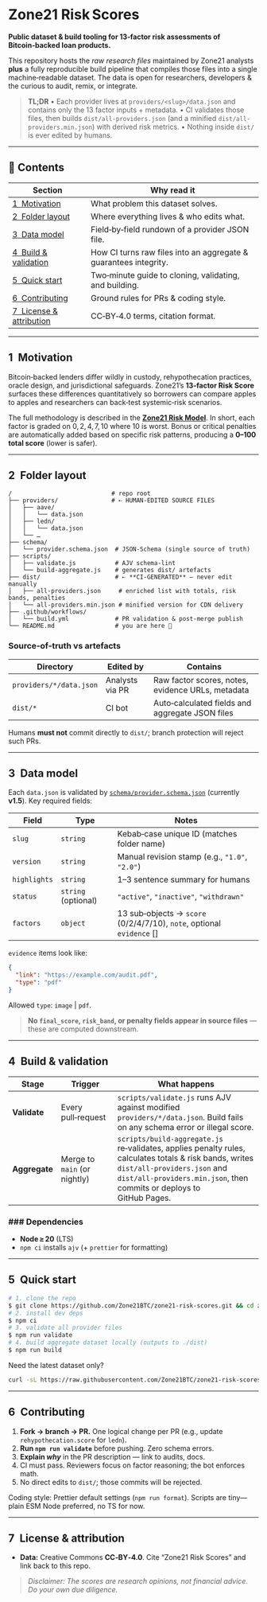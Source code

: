 # Zone21 Risk Scores

**Public dataset & build tooling for 13‑factor risk assessments of Bitcoin‑backed loan products.**

This repository hosts the *raw research files* maintained by Zone21 analysts **plus** a fully reproducible build pipeline that compiles those files into a single machine‑readable dataset.  The data is open for researchers, developers & the curious to audit, remix, or integrate.

> **TL;DR** &#x20;
> • Each provider lives at `providers/<slug>/data.json` and contains only the 13 factor inputs + metadata. &#x20;
> • CI validates those files, then builds `dist/all-providers.json` (and a minified `dist/all-providers.min.json`) with derived risk metrics. &#x20;
> • Nothing inside `dist/` is ever edited by humans.

---

## 📑 Contents

| Section                                            | Why read it                                                      |
| -------------------------------------------------- | ---------------------------------------------------------------- |
| [1 Motivation](#1-motivation)                      | What problem this dataset solves.                                |
| [2 Folder layout](#2-folder-layout)                | Where everything lives & who edits what.                         |
| [3 Data model](#3-data-model)                      | Field‑by‑field rundown of a provider JSON file.                  |
| [4 Build & validation](#4-build--validation)       | How CI turns raw files into an aggregate & guarantees integrity. |
| [5 Quick start](#5-quick-start)                    | Two‑minute guide to cloning, validating, and building.           |
| [6 Contributing](#6-contributing)                  | Ground rules for PRs & coding style.                             |
| [7 License & attribution](#7-license--attribution) | CC‑BY‑4.0 terms, citation format.                                |

---

## 1 Motivation

Bitcoin‑backed lenders differ wildly in custody, rehypothecation practices, oracle design, and jurisdictional safeguards.  Zone21’s **13‑factor Risk Score** surfaces these differences quantitatively so borrowers can compare apples to apples and researchers can back‑test systemic‑risk scenarios.

The full methodology is described in the [**Zone21 Risk Model**](https://www.zone21.com/risk-model).  In short, each factor is graded on $0, 2, 4, 7, 10$ where 10 is worst.  Bonus or critical penalties are automatically added based on specific risk patterns, producing a **0–100 total score** (lower is safer).

---

## 2 Folder layout

```
/                            # repo root
├── providers/               # ⇠ HUMAN‑EDITED SOURCE FILES
│   ├── aave/
│   │   └── data.json
│   ├── ledn/
│   │   └── data.json
│   └── …
├── schema/
│   └── provider.schema.json  # JSON‑Schema (single source of truth)
├── scripts/
│   ├── validate.js           # AJV schema‑lint
│   └── build-aggregate.js    # generates dist/ artefacts
├── dist/                     # ⇠ **CI‑GENERATED** — never edit manually
│   ├── all-providers.json     # enriched list with totals, risk bands, penalties
│   └── all-providers.min.json # minified version for CDN delivery
├── .github/workflows/
│   └── build.yml             # PR validation & post‑merge publish
└── README.md                 # you are here 🚀
```

### Source‑of‑truth vs artefacts

| Directory               | Edited by       | Contains                                          |
| ----------------------- | --------------- | ------------------------------------------------- |
| `providers/*/data.json` | Analysts via PR | Raw factor scores, notes, evidence URLs, metadata |
| `dist/*`                | CI bot          | Auto‑calculated fields and aggregate JSON files   |

Humans **must not** commit directly to `dist/`; branch protection will reject such PRs.

---

## 3 Data model

Each `data.json` is validated by [`schema/provider.schema.json`](./schema/provider.schema.json) (currently **v1.5**).  Key required fields:

| Field        | Type                | Notes                                                                  |
| ------------ | ------------------- | ---------------------------------------------------------------------- |
| `slug`       | `string`            | Kebab‑case unique ID (matches folder name)                             |
| `version`    | `string`            | Manual revision stamp (e.g., `"1.0"`, `"2.0"`)                         |
| `highlights` | `string`            | 1–3 sentence summary for humans                                        |
| `status`     | `string` (optional) | `"active"`, `"inactive"`, `"withdrawn"`                                |
| `factors`    | `object`            | 13 sub‑objects → `score` (0/2/4/7/10), `note`, optional `evidence` \[] |

`evidence` items look like:

```json
{
  "link": "https://example.com/audit.pdf",
  "type": "pdf"
}
```

Allowed `type`: `image` | `pdf`.

> **No `final_score`, `risk_band`, or penalty fields appear in source files** — these are computed downstream.

---

## 4 Build & validation

| Stage         | Trigger                      | What happens                                                                                                                                                                                                   |
| ------------- | ---------------------------- | -------------------------------------------------------------------------------------------------------------------------------------------------------------------------------------------------------------- |
| **Validate**  | Every pull‑request           | `scripts/validate.js` runs AJV against modified `providers/*/data.json`.  Build fails on any schema error or illegal score.                                                                                    |
| **Aggregate** | Merge to `main` (or nightly) | `scripts/build-aggregate.js` re‑validates, applies penalty rules, calculates totals & risk bands, writes `dist/all-providers.json` and `dist/all-providers.min.json`, then commits or deploys to GitHub Pages. |

### ### Dependencies

* **Node ≥ 20** (LTS)
* `npm ci` installs `ajv` (+ `prettier` for formatting)

---

## 5 Quick start

```bash
# 1. clone the repo
$ git clone https://github.com/Zone21BTC/zone21-risk-scores.git && cd zone21-risk-scores
# 2. install dev deps
$ npm ci
# 3. validate all provider files
$ npm run validate
# 4. build aggregate dataset locally (outputs to ./dist)
$ npm run build
```

Need the latest dataset only?

```bash
curl -sL https://raw.githubusercontent.com/Zone21BTC/zone21-risk-scores/main/dist/all-providers.json | jq '.[0]'
```

---

## 6 Contributing

1. **Fork → branch → PR.**  One logical change per PR (e.g., update `rehypothecation.score` for `ledn`).
2. **Run `npm run validate`** before pushing.  Zero schema errors.
3. **Explain *why*** in the PR description — link to audits, docs.
4. CI must pass.  Reviewers focus on factor reasoning; the bot enforces math.
5. No direct edits to `dist/`; those commits will be rejected.

Coding style: Prettier default settings (`npm run format`).  Scripts are tiny—plain ESM Node preferred, no TS for now.

---

## 7 License & attribution

* **Data:** Creative Commons **CC‑BY‑4.0**.  Cite “Zone21 Risk Scores” and link back to this repo.

> *Disclaimer: The scores are research opinions, not financial advice.  Do your own due diligence.*
